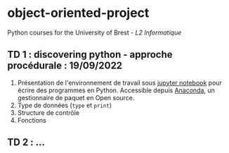 # object-oriented-project
Python courses for the University of Brest - *L2 Informatique* 

## TD 1 : discovering python - approche procédurale : 19/09/2022

1. Présentation de l'environnement de travail sous [jupyter notebook](https://jupyter-notebook.readthedocs.io/en/stable/) pour écrire des programmes en Python. Accessible depuis [Anaconda](https://anaconda.org), un gestionnaire de paquet en Open source. 
1. Type de données (`type` et `print`)
1. Structure de contrôle
1. Fonctions

## TD 2 : ...

